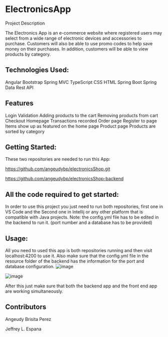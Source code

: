 # ElectronicsApp

Project Description

The Electronics App is an e-commerce website where registered users may select from a wide range of electronic devices and accessories to purchase. 
Customers will also be able to use promo codes to help save money on their purchases. In addition, customers will be able to view products by category.

## Technologies Used:

Angular
Bootstrap 
Spring MVC
TypeScript
CSS
HTML
Spring Boot
Spring Data
Rest API

## Features

Login Validation
Adding products to the cart
Removing products from cart
Checkout
Homepage
Transactions recorded
Order page
Register to page
Items show up as featured on the home page
Product page
Products are sorted by category




## Getting Started:

These two repositories are needed to run this App:

https://github.com/angeudybp/electronicsShop.git


https://github.com/angeudybp/electronicsShop-backend





## All the code required to get started:

In order to use this project you just need to run both repositories, first one in VS Code and the Second one in Intellij or any other platform that is compatible with Java projects. Note: the config.yml file has to be edited in the backend to run it. (port number and a database has to be provided) 


## Usage:

All you need to used this app is both repositories running and then visit localhost:4200 to use it. Also make sure that the config.yml file in the resource folder of the backend has the information for the port and database configuration.
![image](https://user-images.githubusercontent.com/93681341/160408645-5773148e-41c2-46ee-b260-80262dc9c575.png)


![image](https://user-images.githubusercontent.com/93681341/160408556-2fe76118-9784-48a2-90f4-ac2adac91c47.png)

After this just make sure that both the backend app and the front end app are working simultaneously.


## Contributors
Angeudy Brisita Perez

Jeffrey L. Espana

